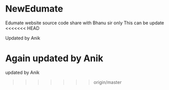 NewEdumate
==========

Edumate website source code share with Bhanu sir only
This can be update
<<<<<<< HEAD

Updated by Anik

Again updated by Anik
=======
updated by Anik
>>>>>>> origin/master
